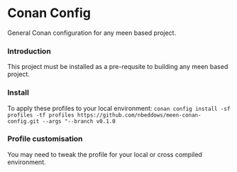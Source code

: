 # Conan Config
General Conan configuration for any meen based project.
### Introduction
This project must be installed as a pre-requsite to building any meen based project.
### Install
To apply these profiles to your local environment:
`conan config install -sf profiles -tf profiles https://github.com/nbeddows/meen-conan-config.git --args "--branch v0.1.0`
### Profile customisation
You may need to tweak the profile for your local or cross compiled environment.